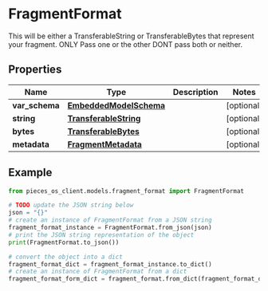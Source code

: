 # FragmentFormat

This will be either a TransferableString or TransferableBytes that represent your fragment. ONLY Pass one or the other DONT pass both or neither.

## Properties

Name | Type | Description | Notes
------------ | ------------- | ------------- | -------------
**var_schema** | [**EmbeddedModelSchema**](EmbeddedModelSchema) |  | [optional] 
**string** | [**TransferableString**](TransferableString) |  | [optional] 
**bytes** | [**TransferableBytes**](TransferableBytes) |  | [optional] 
**metadata** | [**FragmentMetadata**](FragmentMetadata) |  | [optional] 

## Example

```python
from pieces_os_client.models.fragment_format import FragmentFormat

# TODO update the JSON string below
json = "{}"
# create an instance of FragmentFormat from a JSON string
fragment_format_instance = FragmentFormat.from_json(json)
# print the JSON string representation of the object
print(FragmentFormat.to_json())

# convert the object into a dict
fragment_format_dict = fragment_format_instance.to_dict()
# create an instance of FragmentFormat from a dict
fragment_format_form_dict = fragment_format.from_dict(fragment_format_dict)
```


